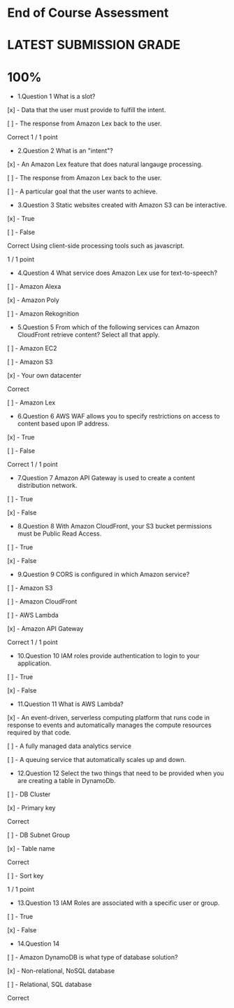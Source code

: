 # End of Course Assessment
# LATEST SUBMISSION GRADE
# 100%

- 1.Question 1
What is a slot?


[x] - Data that the user must provide to fulfill the intent.


[ ] - The response from Amazon Lex back to the user.

Correct
1 / 1 point

- 2.Question 2
What is an "intent"?


[x] - An Amazon Lex feature that does natural langauge processing.


[ ] - The response from Amazon Lex back to the user.


[ ] - A particular goal that the user wants to achieve.


- 3.Question 3
Static websites created with Amazon S3 can be interactive.


[x] - True


[ ] - False

Correct
Using client-side processing tools such as javascript.

1 / 1 point

- 4.Question 4
What service does Amazon Lex use for text-to-speech?


[ ] - Amazon Alexa


[x] - Amazon Poly


[ ] - Amazon Rekognition


- 5.Question 5
From which of the following services can Amazon CloudFront retrieve content? Select all that apply.


[ ] - Amazon EC2


[ ] - Amazon S3


[x] - Your own datacenter

Correct

[ ] - Amazon Lex


- 6.Question 6
AWS WAF allows you to specify restrictions on access to content based upon IP address.


[x] - True


[ ] - False

Correct
1 / 1 point
- 7.Question 7
Amazon API Gateway is used to create a content distribution network.


[ ] - True


[x] - False


- 8.Question 8
With Amazon CloudFront, your S3 bucket permissions must be Public Read Access.


[ ] - True


[x] - False


- 9.Question 9
CORS is configured in which Amazon service?



[ ] - Amazon S3



[ ] - Amazon CloudFront



[ ] - AWS Lambda



[x] - Amazon API Gateway

Correct
1 / 1 point
- 10.Question 10
IAM roles provide authentication to login to your application.



[ ] - True



[x] - False


- 11.Question 11
What is AWS Lambda?



[x] - An event-driven, serverless computing platform that runs code in response to events and automatically manages the compute resources required by that code.



[ ] - A fully managed data analytics service



[ ] - A queuing service that automatically scales up and down.


- 12.Question 12
Select the two things that need to be provided when you are creating a table in DynamoDb.



[ ] - DB Cluster



[x] - Primary key

Correct


[ ] - DB Subnet Group



[x] - Table name

Correct


[ ] - Sort key

1 / 1 point

- 13.Question 13
IAM Roles are associated with a specific user or group.



[ ] - True



[x] - False

- 14.Question 14

[ ] - Amazon DynamoDB is what type of database solution?



[x] - Non-relational, NoSQL database



[ ] - Relational, SQL database

Correct
